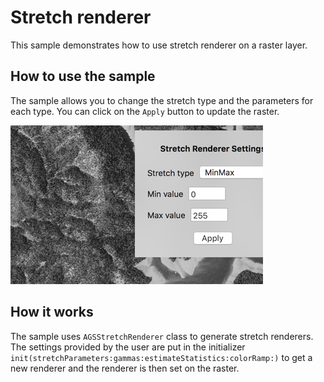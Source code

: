 # Stretch renderer

This sample demonstrates how to use stretch renderer on a raster layer.

## How to use the sample

The sample allows you to change the stretch type and the parameters for each type. You can click on the `Apply` button to update the raster.

![](image1.png)

## How it works

The sample uses `AGSStretchRenderer` class to generate stretch renderers. The settings provided by the user are put in the initializer `init(stretchParameters:gammas:estimateStatistics:colorRamp:)` to get a new renderer and the renderer is then set on the raster.



